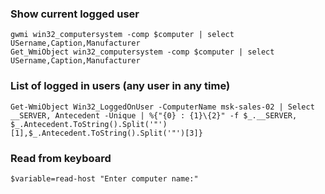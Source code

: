 
### Show current logged user
```
gwmi win32_computersystem -comp $computer | select USername,Caption,Manufacturer
Get_WmiObject win32_computersystem -comp $computer | select USername,Caption,Manufacturer
```

### List of logged in users (any user in any time)
```
Get-WmiObject Win32_LoggedOnUser -ComputerName msk-sales-02 | Select __SERVER, Antecedent -Unique | %{"{0} : {1}\{2}" -f $_.__SERVER, $_.Antecedent.ToString().Split('"')[1],$_.Antecedent.ToString().Split('"')[3]}
```
### Read from keyboard
```
$variable=read-host "Enter computer name:"
```